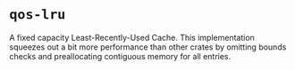 # `qos-lru`

A fixed capacity Least-Recently-Used Cache. This implementation squeezes out a bit more performance than other crates by omitting bounds checks and preallocating contiguous memory for all entries.